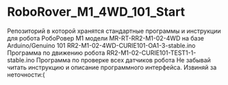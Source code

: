 # RoboRover_M1_4WD_101_Start
Репозиторий в которой хранятся стандартные программы и инструкции для робота РобоРовер М1 модели MR-RT-RR2-M1-02-4WD на базе Arduino/Genuino 101
RR2-M1-02-4WD-CURIE101-OA1-3-stable.ino Программа по движению робота
RR2-M1-02-CURIE101-TEST1-1-stable.ino Программа по проверке всех датчиков робота
Не забывай читать инструкцию и описание программного интерфейса. Извиняй за неточности:(
